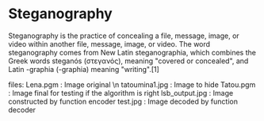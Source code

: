 # Steganography
Steganography  is the practice of concealing a file, message, image, or video within another file, message, image, or video. The word steganography comes from New Latin steganographia, which combines the Greek words steganós (στεγανός), meaning "covered or concealed", and Latin -graphia (-graphia) meaning "writing".[1]

files:
Lena.pgm : Image original \n
tatoumina1.jpg : Image to hide
Tatou.pgm : Image final for testing if the algorithm is right
lsb_output.jpg : Image constructed by function encoder
test.jpg : Image decoded by function decoder
